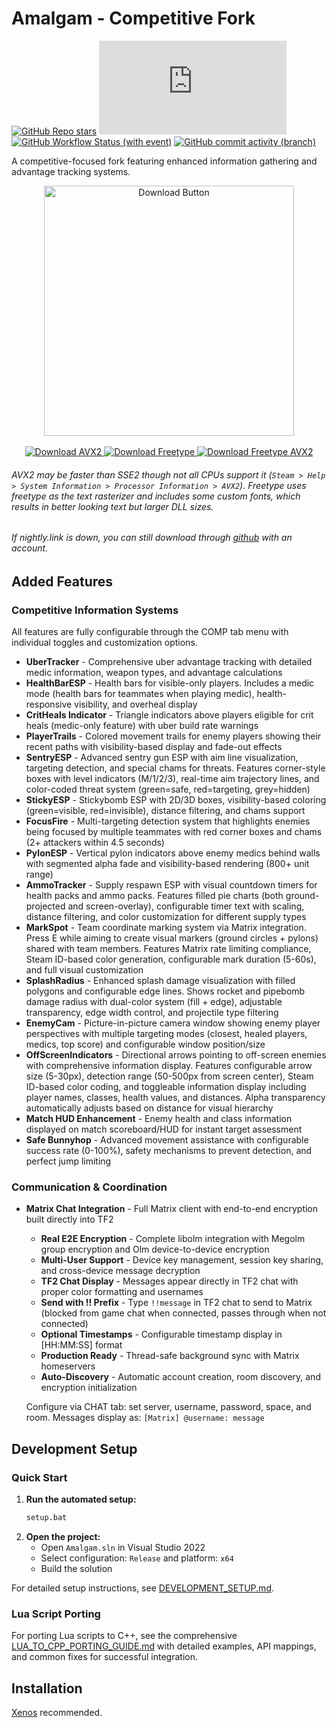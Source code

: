# Amalgam - Competitive Fork

[![GitHub Repo stars](https://img.shields.io/github/stars/coffeegrind123/Amalgam-Comp)](/../../stargazers)
[![Matrix](https://img.shields.io/matrix/amalgam-comp:matrix.org?server_fqdn=matrix.org&logo=element&label=matrix)](https://matrix.to/#/#amalgam-comp:matrix.org)
[![GitHub Workflow Status (with event)](https://img.shields.io/github/actions/workflow/status/coffeegrind123/Amalgam-Comp/msbuild.yml?branch=master)](/../../actions)
[![GitHub commit activity (branch)](https://img.shields.io/github/commit-activity/m/coffeegrind123/Amalgam-Comp)](/../../commits/)

A competitive-focused fork featuring enhanced information gathering and advantage tracking systems.

<p align="center">
  <a href="https://nightly.link/coffeegrind123/Amalgam-Comp/workflows/msbuild/master/Amalgamx64Release.zip">
    <img src=".github/assets/download.png" alt="Download Button" width="400" height="auto" align="center">
  </a>
  <br/><br/>
  <a href="https://nightly.link/coffeegrind123/Amalgam-Comp/workflows/msbuild/master/Amalgamx64ReleaseAVX2.zip">
    <img src=".github/assets/download_avx2.png" alt="Download AVX2" width="auto" height="auto">
  </a>
  <a href="https://nightly.link/coffeegrind123/Amalgam-Comp/workflows/msbuild/master/Amalgamx64ReleaseFreetype.zip">
    <img src=".github/assets/freetype.png" alt="Download Freetype" width="auto" height="auto">
  </a>
  <a href="https://nightly.link/coffeegrind123/Amalgam-Comp/workflows/msbuild/master/Amalgamx64ReleaseFreetypeAVX2.zip">
    <img src=".github/assets/freetype_avx2.png" alt="Download Freetype AVX2" width="auto" height="auto">
  </a>
</p>

###### AVX2 may be faster than SSE2 though not all CPUs support it (`Steam > Help > System Information > Processor Information > AVX2`). Freetype uses freetype as the text rasterizer and includes some custom fonts, which results in better looking text but larger DLL sizes.
###### If nightly.link is down, you can still download through [github](https://github.com/coffeegrind123/Amalgam-Comp/actions) with an account.

## Added Features

### Competitive Information Systems
All features are fully configurable through the COMP tab menu with individual toggles and customization options.

- **UberTracker** - Comprehensive uber advantage tracking with detailed medic information, weapon types, and advantage calculations
- **HealthBarESP** - Health bars for visible-only players. Includes a medic mode (health bars for teammates when playing medic), health-responsive visibility, and overheal display
- **CritHeals Indicator** - Triangle indicators above players eligible for crit heals (medic-only feature) with uber build rate warnings
- **PlayerTrails** - Colored movement trails for enemy players showing their recent paths with visibility-based display and fade-out effects
- **SentryESP** - Advanced sentry gun ESP with aim line visualization, targeting detection, and special chams for threats. Features corner-style boxes with level indicators (M/1/2/3), real-time aim trajectory lines, and color-coded threat system (green=safe, red=targeting, grey=hidden)
- **StickyESP** - Stickybomb ESP with 2D/3D boxes, visibility-based coloring (green=visible, red=invisible), distance filtering, and chams support
- **FocusFire** - Multi-targeting detection system that highlights enemies being focused by multiple teammates with red corner boxes and chams (2+ attackers within 4.5 seconds)
- **PylonESP** - Vertical pylon indicators above enemy medics behind walls with segmented alpha fade and visibility-based rendering (800+ unit range)
- **AmmoTracker** - Supply respawn ESP with visual countdown timers for health packs and ammo packs. Features filled pie charts (both ground-projected and screen-overlay), configurable timer text with scaling, distance filtering, and color customization for different supply types
- **MarkSpot** - Team coordinate marking system via Matrix integration. Press E while aiming to create visual markers (ground circles + pylons) shared with team members. Features Matrix rate limiting compliance, Steam ID-based color generation, configurable mark duration (5-60s), and full visual customization
- **SplashRadius** - Enhanced splash damage visualization with filled polygons and configurable edge lines. Shows rocket and pipebomb damage radius with dual-color system (fill + edge), adjustable transparency, edge width control, and projectile type filtering
- **EnemyCam** - Picture-in-picture camera window showing enemy player perspectives with multiple targeting modes (closest, healed players, medics, top score) and configurable window position/size
- **OffScreenIndicators** - Directional arrows pointing to off-screen enemies with comprehensive information display. Features configurable arrow size (5-30px), detection range (50-500px from screen center), Steam ID-based color coding, and toggleable information display including player names, classes, health values, and distances. Alpha transparency automatically adjusts based on distance for visual hierarchy
- **Match HUD Enhancement** - Enemy health and class information displayed on match scoreboard/HUD for instant target assessment
- **Safe Bunnyhop** - Advanced movement assistance with configurable success rate (0-100%), safety mechanisms to prevent detection, and perfect jump limiting

### Communication & Coordination

- **Matrix Chat Integration** - Full Matrix client with end-to-end encryption built directly into TF2
  - **Real E2E Encryption** - Complete libolm integration with Megolm group encryption and Olm device-to-device encryption
  - **Multi-User Support** - Device key management, session key sharing, and cross-device message decryption
  - **TF2 Chat Display** - Messages appear directly in TF2 chat with proper color formatting and usernames
  - **Send with !! Prefix** - Type `!!message` in TF2 chat to send to Matrix (blocked from game chat when connected, passes through when not connected)
  - **Optional Timestamps** - Configurable timestamp display in [HH:MM:SS] format
  - **Production Ready** - Thread-safe background sync with Matrix homeservers
  - **Auto-Discovery** - Automatic account creation, room discovery, and encryption initialization

  Configure via CHAT tab: set server, username, password, space, and room. Messages display as: `[Matrix] @username: message`

## Development Setup

### Quick Start
1. **Run the automated setup:**
   ```cmd
   setup.bat
   ```
2. **Open the project:**
   - Open `Amalgam.sln` in Visual Studio 2022
   - Select configuration: `Release` and platform: `x64`
   - Build the solution

For detailed setup instructions, see [DEVELOPMENT_SETUP.md](DEVELOPMENT_SETUP.md).

### Lua Script Porting
For porting Lua scripts to C++, see the comprehensive [LUA_TO_CPP_PORTING_GUIDE.md](LUA_TO_CPP_PORTING_GUIDE.md) with detailed examples, API mappings, and common fixes for successful integration.

## Installation

[Xenos](https://github.com/DarthTon/Xenos/releases) recommended.
